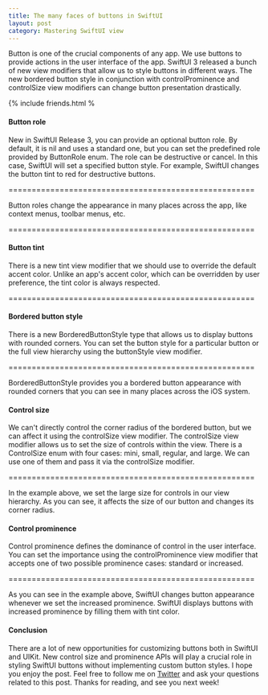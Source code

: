 ```yaml
---
title: The many faces of buttons in SwiftUI
layout: post
category: Mastering SwiftUI view
---
```


Button is one of the crucial components of any app. We use buttons to provide actions in the user interface of the app. SwiftUI 3 released a bunch of new view modifiers that allow us to style buttons in different ways. The new bordered button style in conjunction with controlProminence and controlSize view modifiers can change button presentation drastically.

{% include friends.html %

#### Button role
New in SwiftUI Release 3, you can provide an optional button role. By default, it is nil and uses a standard one, but you can set the predefined role provided by ButtonRole enum. The role can be destructive or cancel.
In this case, SwiftUI will set a specified button style. For example, SwiftUI changes the button tint to red for destructive buttons.

=====================================================

Button roles change the appearance in many places across the app, like context menus, toolbar menus, etc.

=====================================================

#### Button tint
There is a new tint view modifier that we should use to override the default accent color. Unlike an app's accent color, which can be overridden by user preference, the tint color is always respected.

=====================================================

#### Bordered button style
There is a new BorderedButtonStyle type that allows us to display buttons with rounded corners. You can set the button style for a particular button or the full view hierarchy using the buttonStyle view modifier.

=====================================================

BorderedButtonStyle provides you a bordered button appearance with rounded corners that you can see in many places across the iOS system. 

#### Control size
We can't directly control the corner radius of the bordered button, but we can affect it using the controlSize view modifier. The controlSize view modifier allows us to set the size of controls within the view. There is a ControlSize enum with four cases: mini, small, regular, and large. We can use one of them and pass it via the controlSize modifier.

=====================================================

In the example above, we set the large size for controls in our view hierarchy. As you can see, it affects the size of our button and changes its corner radius.

#### Control prominence
Control prominence defines the dominance of control in the user interface. You can set the importance using the controlProminence view modifier that accepts one of two possible prominence cases: standard or increased.

=====================================================

As you can see in the example above, SwiftUI changes button appearance whenever we set the increased prominence. SwiftUI displays buttons with increased prominence by filling them with tint color.

#### Conclusion
There are a lot of new opportunities for customizing buttons both in SwiftUI and UIKit. New control size and prominence APIs will play a crucial role in styling SwiftUI buttons without implementing custom button styles. I hope you enjoy the post. Feel free to follow me on [Twitter](https://twitter.com/mecid) and ask your questions related to this post. Thanks for reading, and see you next week!